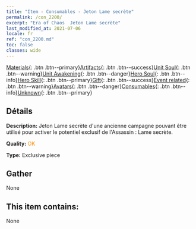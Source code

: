 ```yaml
---
title: "Item - Consumables - Jeton Lame secrète"
permalink: /con_2200/
excerpt: "Era of Chaos  Jeton Lame secrète"
last_modified_at: 2021-07-06
locale: fr
ref: "con_2200.md"
toc: false
classes: wide
---
```

 [Materials](/ItemsFR/){: .btn .btn--primary}[Artifacts](/ItemsFR/Artifacts/){: .btn .btn--success}[Unit Soul](/ItemsFR/UnitSoul/){: .btn .btn--warning}[Unit Awakening](/ItemsFR/UnitAwakening/){: .btn .btn--danger}[Hero Soul](/ItemsFR/HeroSoul/){: .btn .btn--info}[Hero Skill](/ItemsFR/HeroSkill/){: .btn .btn--primary}[Gift](/ItemsFR/Gift/){: .btn .btn--success}[Event related](/ItemsFR/Events/){: .btn .btn--warning}[Avatars](/ItemsFR/Avatars/){: .btn .btn--danger}[Consumables](/ItemsFR/Consumables/){: .btn .btn--info}[Unknown](/ItemsFR/Unknown/){: .btn .btn--primary}

## Détails
 **Description:** Jeton Lame secrète d'une ancienne campagne pouvant être utilisé pour activer le potentiel exclusif de l'Assassin : Lame secrète.

 **Quality:** <span style="color: #FF8C00">OK</span>

 **Type:** Exclusive piece

## Gather

  None

## This item contains:

  None

